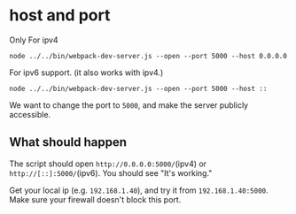 # host and port

Only For ipv4
```shell
node ../../bin/webpack-dev-server.js --open --port 5000 --host 0.0.0.0
```

For ipv6 support. (it also works with ipv4.)
```shell
node ../../bin/webpack-dev-server.js --open --port 5000 --host ::
```

We want to change the port to `5000`, and make the server publicly accessible.

## What should happen

The script should open `http://0.0.0.0:5000/`(ipv4) or `http://[::]:5000/`(ipv6). You should see "It's working."

Get your local ip (e.g. `192.168.1.40`), and try it from `192.168.1.40:5000`. Make sure your firewall doesn't block this port.
